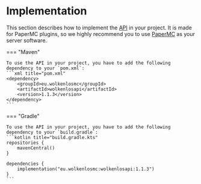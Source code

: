 # Implementation
This section describes how to implement the [API](https://github.com/WolkenlosMC/WolkenlosAPI) in your project. It is made for PaperMC plugins, so
we highly recommend you to use [PaperMC](https://papermc.io) as your server software.

=== "Maven"

    To use the API in your project, you have to add the following dependency to your `pom.xml`:
    ```xml title="pom.xml"
    <dependency>
        <groupId>eu.wolkenlosmc</groupId>
        <artifactId>wolkenlosapi</artifactId>
        <version>1.1.3</version>
    </dependency>
    ```

=== "Gradle"

    To use the API in your project, you have to add the following dependency to your `build.gradle`:
    ```kotlin title="build.gradle.kts"
    repositories {
        mavenCentral()
    }
    
    dependencies {
        implementation("eu.wolkenlosmc:wolkenlosapi:1.1.3")
    }
    ```

